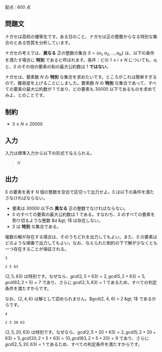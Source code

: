 配点 : $600$ 点

## 問題文

ナガセは高校の優等生です。ある日のこと、ナガセは正の整数からなる特別な集合のとある性質を分析しています。

ナガセの考えでは、**異なる** 正の整数の集合 $S = \{a_{1}, a_{2}, ..., a_{N}\}$ は、以下の条件を満たす場合に **特別** であると呼ばれます。条件：どの $1 \leq i \leq N$ についても、$a_{i}$ と、$S$ のその他の要素の和の最大公約数は $1$ **ではない**。

ナガセは、要素数 $N$ の **特別** な集合を求めたいです。ところがこれは簡単すぎるので、難易度を上げることにしました。要素数 $N$ の **特別** な集合であって、すべての要素の最大公約数が $1$ であり、どの要素も $30000$ 以下であるものを求めてみよ、とのことです。

## 制約

- $3 \leq N \leq 20000$

## 入力

入力は標準入力から以下の形式で与えられる。

> $N$

## 出力

$S$ の要素を表す $N$ 個の整数を空白で区切って出力せよ。$S$ は以下の条件を満たさなければならない。

- 要素は $30000$ 以下の **異なる** 正の整数でなければならない。
- $S$ のすべての要素の最大公約数は $1$ である。すなわち、$S$ のすべての要素を割り切るような整数 $d &gt; 1$ は存在しない。
- $S$ は **特別** な集合である。

複数の解が存在する場合は、そのうちどれを出力してもよい。また、$S$ の要素はどのような順番で出力してもよい。なお、与えられた制約の下で解が少なくとも一つ存在することが保証される。

```input1
3
```

```output1
2 5 63
```

$\{2, 5, 63\}$ は特別です。なぜなら、$gcd(2, 5 + 63) = 2, gcd(5, 2 + 63) = 5, gcd(63, 2 + 5) = 7$ であり、さらに $gcd(2, 5, 63) = 1$ であるため、すべての判定条件を満たすからです。

なお、$\{2, 4, 6\}$ は解として認められません。$gcd(2, 4, 6) = 2 &gt; 1$ であるからです。

```input2
4
```

```output2
2 5 20 63
```

$\{2, 5, 20, 63\}$ は特別です。なぜなら、$gcd(2, 5 + 20 + 63) = 2, gcd(5, 2 + 20 + 63) = 5, gcd(20, 2 + 5 + 63) = 10, gcd(63, 2 + 5 + 20) = 9$ であり、さらに $gcd(2, 5, 20, 63) = 1$ であるため、すべての判定条件を満たすからです。
